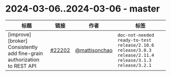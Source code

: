 # 2024-03-06..2024-03-06 - master
| 标题 | 链接 | 作者 | 标签 |
| - | :--: | :--: | - |
| [improve][broker] Consistently add fine-grain authorization to REST API | [#22202](https://github.com/apache/pulsar/pull/22202) | [@mattisonchao](https://github.com/mattisonchao) | `doc-not-needed` `ready-to-test` `release/2.10.6` `release/3.0.3` `release/2.11.4` `release/3.1.3` `release/3.2.1`  | 
